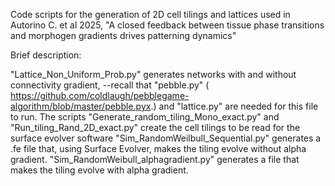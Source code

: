Code scripts for the generation of 2D cell tilings and lattices used in
Autorino C. et al 2025, "A closed feedback between tissue phase transitions and morphogen gradients drives patterning dynamics"

Brief description:

"Lattice_Non_Uniform_Prob.py" generates networks with and without connectivity gradient,
--recall that "pebble.py" ( https://github.com/coldlaugh/pebblegame-algorithm/blob/master/pebble.pyx.) and "lattice.py" are needed for this file to run. 
The scripts "Generate_random_tiling_Mono_exact.py" and "Run_tiling_Rand_2D_exact.py" 
create the cell tilings to be read for the surface evolver software 
"Sim_RandomWeilbull_Sequential.py" generates a .fe file that, using Surface Evolver, makes the tiling evolve without alpha gradient. 
"Sim_RandomWeibull_alphagradient.py" generates a file that makes the tiling evolve with alpha gradient.
